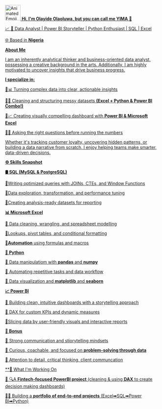 <u><img src="https://iam-weijie.github.io/wave/hand-emoji.svg" alt="Animated Emoji" width="50" height="50"> **Hi, I'm Olayide Olaoluwa, but you can call me YIMA** 💎<u/>

:chart_with_upwards_trend: 🎯 Data Analyst | Power BI Storyteller | Python Enthusiast | SQL | Excel

<u>🌐 Based in **Nigeria**<u/>

<u>**About Me**<u/>

 I am an inherently analytical thinker and business-oriented data analyst, possessing a creative background in the arts. 
 Additionally, I am highly motivated to uncover insights that drive business progress.

  **I specialize in:**

🔹📊 Turning complex data into clear, actionable insights

🔹🧹 Cleaning and structuring  messy datasets **(Excel + Python & Power BI Combo!)**

🔹📈 Creating visually compelling dashboard with **Power BI & Microsoft Excel**

🔹🧠 Asking the right questions before running the numbers

Whether it's tracking customer loyalty, uncovering hidden patterns, or building a data narrative from scratch,
I enjoy helping teams make smarter, data-driven decisions.

<u>**⚙️ Skills Snapshot**<u/>

**🛢️ SQL (MySQL & PostgreSQL)**

🔹Writing optimized queries with JOINs,  CTEs, and Window Functions

🔹Data exploration, transformation, and  performance tuning

🔹Creating analysis-ready datasets for  reporting

**📊 Microsoft Excel**

🔹 Data cleaning, wrangling, and spreadsheet  modelling

🔹Lookups, pivot tables, and conditional  formatting

**🔹Automation** using formulas and macros

**🐍 Python**

🔹 Data manipulatiom with **pandas** and  **numpy**

🔹 Automating repetitive tasks and data  workflow

🔹 Data visualization and **matplotlib** and  **seaborn**

**📈 Power BI**

🔹 Building clean, intuitive dashboards with a  storytelling approach

🔹 DAX for custom KPIs and dynamic  measures

🔹Slicing data by user-friendly visuals and  interactive reports

**🔁 Bonus**

🔹 Strong communication  and stiorytelling  mindsets

🔹 Curious, coachable, and focused on  **problem-solving through data**

🔹 Attention to detail, critical thinking, client  communcation

**💼 What I'm Working On

🔹 🔍A **Fintech-focused PowerBI project** (cleaning & using **DAX** to create decision  making dashboards)

🔹🧱 Building a **portfolio of end-to-end  projects** (Excel➡SQL➡Power BI➡Python)
